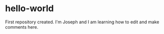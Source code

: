 # hello-world
First repository created.
I'm Joseph and I am learning how to edit and make comments here.
